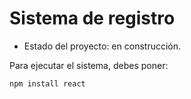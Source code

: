 <h1>Sistema de registro</h1>

- Estado del proyecto: en construcción.


Para ejecutar el sistema, debes poner:

```npm install react```
